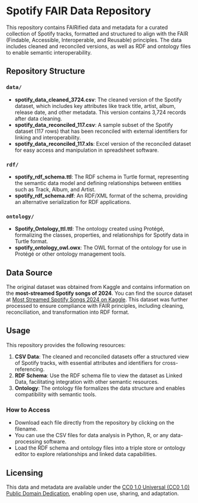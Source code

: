 # Spotify FAIR Data Repository

This repository contains FAIRified data and metadata for a curated collection of Spotify tracks, formatted and structured to align with the FAIR (Findable, Accessible, Interoperable, and Reusable) principles. The data includes cleaned and reconciled versions, as well as RDF and ontology files to enable semantic interoperability.

## Repository Structure

### `data/`
- **spotify_data_cleaned_3724.csv**: The cleaned version of the Spotify dataset, which includes key attributes like track title, artist, album, release date, and other metadata. This version contains 3,724 records after data cleaning.
- **spotify_data_reconciled_117.csv**: A sample subset of the Spotify dataset (117 rows) that has been reconciled with external identifiers for linking and interoperability.
- **spotify_data_reconciled_117.xls**: Excel version of the reconciled dataset for easy access and manipulation in spreadsheet software.

### `rdf/`
- **spotify_rdf_schema.ttl**: The RDF schema in Turtle format, representing the semantic data model and defining relationships between entities such as Track, Album, and Artist.
- **spotify_rdf_schema.rdf**: An RDF/XML format of the schema, providing an alternative serialization for RDF applications.

### `ontology/`
- **Spotify_Ontology_ttl.ttl**: The ontology created using Protégé, formalizing the classes, properties, and relationships for Spotify data in Turtle format.
- **spotify_ontology_owl.owx**: The OWL format of the ontology for use in Protégé or other ontology management tools.
 
## Data Source

The original dataset was obtained from Kaggle and contains information on the **most-streamed Spotify songs of 2024**. You can find the source dataset at [Most Streamed Spotify Songs 2024 on Kaggle](https://www.kaggle.com/datasets/nelgiriyewithana/most-streamed-spotify-songs-2024). This dataset was further processed to ensure compliance with FAIR principles, including cleaning, reconciliation, and transformation into RDF format.


## Usage

This repository provides the following resources:
1. **CSV Data**: The cleaned and reconciled datasets offer a structured view of Spotify tracks, with essential attributes and identifiers for cross-referencing.
2. **RDF Schema**: Use the RDF schema file to view the dataset as Linked Data, facilitating integration with other semantic resources.
3. **Ontology**: The ontology file formalizes the data structure and enables compatibility with semantic tools.

### How to Access

- Download each file directly from the repository by clicking on the filename.
- You can use the CSV files for data analysis in Python, R, or any data-processing software.
- Load the RDF schema and ontology files into a triple store or ontology editor to explore relationships and linked data capabilities.

## Licensing

This data and metadata are available under the [CC0 1.0 Universal (CC0 1.0) Public Domain Dedication](https://creativecommons.org/publicdomain/zero/1.0/), enabling open use, sharing, and adaptation.

